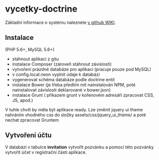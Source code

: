 # vycetky-doctrine

Základní informace o systému naleznete <a href="https://github.com/blitzik/vycetky-doctrine/wiki/U%C5%BEivatelsk%C3%A1-%C4%8D%C3%A1st">v github WIKI</a>.

<h2>Instalace</h2>
(PHP 5.6+, MySQL 5.6+)

- stáhnout aplikaci z gitu
- instalace Composer (zároveň stáhnout závislosti)
- vytvoření prázdné databáze pro aplikaci (pracuje pouze pod MySQL)
- v config.local.neon vyplnit údaje k databázi
- vygenerovat schéma databáze podle doctrine entit
- instalace Bower (je třeba předtím mít nainstalován NPM, poté nainstalovat závislosti deklarované v bower.json)
- instalace Grunt ( příkazem grunt v kořenovém adresáři zpracovat CSS, JS, apod.)

V tuhle chvíli by měla být aplikace ready.
Lze změnit jquery ui theme nahráním vhodného css do složky assets/css/jquery_ui_theme/
a poté nechat zpracovat Gruntem

<h2>Vytvoření účtu</h2>

V databázi v tabulce <b>invitation</b> vytvořit pozvánku a pomocí této pozvánky
vytvořit účet v registrační části aplikace.